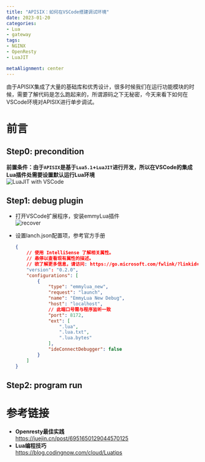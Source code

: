 ```yaml
---
title: "APISIX：如何在VSCode搭建调试环境"
date: 2023-01-20
categories:
- Lua
- gateway
tags:
- NGINX
- OpenResty
- LuaJIT

metaAlignment: center
---
```


由于APISIX集成了大量的基础库和优秀设计，很多时候我们在运行功能模块的时候，需要了解代码是怎么跑起来的，所谓源码之下无秘密，今天来看下如何在VSCode环境对APISIX进行单步调试。
<!--more-->
<!-- ![recover](https://pixelpig-1253685321.cos.ap-guangzhou.myqcloud.com/blog/Lua/Lua-glue.png) -->

# 前言

## Step0: precondition
**前置条件：由于`APISIX`是基于`Lua5.1`+`LuaJIT`进行开发，所以在VSCode的集成Lua插件处需要设置默认运行Lua环境**  
![LuaJIT with VSCode](https://pixelpig-1253685321.cos.ap-guangzhou.myqcloud.com/blog/Lua/debug/vscode-Lua-running-version.png)

## Step1: debug plugin
- 打开VSCode扩展程序，安装emmyLua插件  
![recover](https://pixelpig-1253685321.cos.ap-guangzhou.myqcloud.com/blog/Lua/debug/vscode-emmyLua-pln.png)

- 设置lanch.json配置项，参考官方手册
  ```json
  {
      // 使用 IntelliSense 了解相关属性。 
      // 悬停以查看现有属性的描述。
      // 欲了解更多信息，请访问: https://go.microsoft.com/fwlink/?linkid=830387
      "version": "0.2.0",
      "configurations": [
          {
              "type": "emmylua_new",
              "request": "launch",
              "name": "EmmyLua New Debug",
              "host": "localhost",
              // 此端口号需与程序监听一致
              "port": 8172,
              "ext": [
                  ".lua",
                  ".lua.txt",
                  ".lua.bytes"
              ],
              "ideConnectDebugger": false
          }
      ]
  }
  ```
## Step2: program run


# 参考链接
- **Openresty最佳实践**  
https://juejin.cn/post/6951650129044570125
- **Lua编程技巧**  
https://blog.codingnow.com/cloud/Luatips  